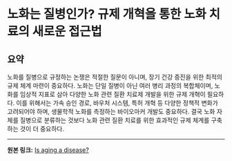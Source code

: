 # 노화는 질병인가?  규제 개혁을 통한 노화 치료의 새로운 접근법

## 요약
노화를 질병으로 규정하는 논쟁은 적절한 질문이 아니며, 장기 건강 증진을 위한 최적의 규제 체계 마련이 중요하다. 노화는 단일 질병이 아닌 여러 병리 과정의 복합체이며,  노화를 임상적 지표로 삼아 다양한 노화 관련 질환 치료제 개발을 위한 규제 개혁이 필요하다.  이를 위해서는 가속 승인 경로, 바우처 시스템, 특허 개혁 등 다양한 정책적 변화가 고려되어야 하며, 생물학적 노화를 측정하는 바이오마커 개발도 중요하다.  결국 노화 자체를 질병으로 분류하는 것보다 노화 관련 질환 치료를 위한 효과적인 규제 체계를 구축하는 것이 더 중요하다.

---

**원본 링크:** [Is aging a disease?](https://longevity.technology/news/is-aging-a-disease/)
